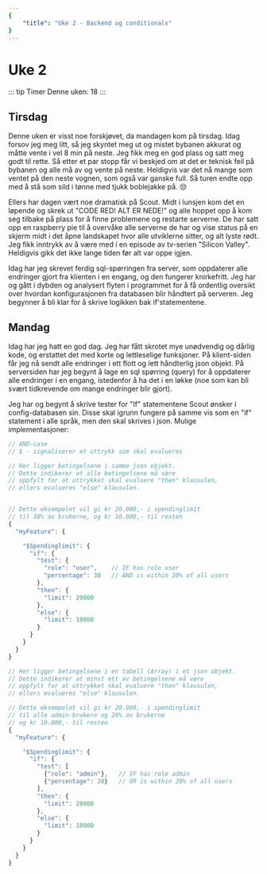 ```yaml
---
{
    "title": "Uke 2 - Backend og conditionals"
}
---
```


# Uke 2

::: tip Timer
Denne uken: 18
:::


## Tirsdag
Denne uken er visst noe forskjøvet, da mandagen kom på tirsdag.
Idag forsov jeg meg litt, så jeg skyntet meg ut og mistet bybanen akkurat og måtte vente i vel 8 min på neste. Jeg fikk meg en god plass og satt meg godt til rette. Så etter et par stopp får vi beskjed om at det er teknisk feil på bybanen og alle må av og vente på neste. Heldigvis var det nå mange som ventet på den neste vognen, som også var ganske full. Så turen endte opp med å stå som sild i tønne med tjukk boblejakke på. :unamused:

Ellers har dagen vært noe dramatisk på Scout. Midt i lunsjen kom det en løpende og skrek ut "CODE RED! ALT ER NEDE!" og alle hoppet opp å kom seg tilbake på plass for å finne problemene og restarte serverne. De har satt opp en raspberry pie til å overvåke alle serverne de har og vise status på en skjerm midt i det åpne landskapet hvor alle utviklerne sitter, og alt lyste rødt. Jeg fikk inntrykk av å være med i en episode av tv-serien "Silicon Valley". Heldigvis gikk det ikke lange tiden før alt var oppe igjen.

Idag har jeg skrevet ferdig sql-spørringen fra server, som oppdaterer alle endringer gjort fra klienten i en engang, og den fungerer knirkefritt.
Jeg har og gått i dybden og analysert flyten i programmet for å få ordentlig oversikt over hvordan konfigurasjonen fra databasen blir håndtert på serveren. Jeg begynner å bli klar for å skrive logikken bak if'statementene.

## Mandag
Idag har jeg hatt en god dag. Jeg har fått skrotet mye unødvendig og dårlig kode, og erstattet det med korte og lettleselige funksjoner.
På klient-siden får jeg nå sendt alle endringer i ett flott og lett håndterlig json objekt. På serversiden har jeg begynt å lage en sql spørring (query) for å oppdaterer alle endringer i en engang, istedenfor å ha det i en løkke (noe som kan bli svært tidkrevende om mange endringer blir gjort).

Jeg har og begynt å skrive tester for "If" statementene Scout ønsker i config-databasen sin. Disse skal igrunn fungere på samme vis som en "if" statement i alle språk, men den skal skrives i json.
Mulige implementasjoner:

```js
// AND-case
// $ - signaliserer et uttrykk som skal evalueres

// Her ligger betingelsene i samme json objekt. 
// Dette indikerer at alle betingelsene må være 
// oppfylt for at uttrykket skal evaluere "then" klausulen,
// ellers evalueres "else" klausulen.


// Dette eksempelet vil gi kr 20.000,- i spendinglimit
// til 30% av brukerne, og kr 10.000,- til resten
{
  "myFeature": {

    "$Spendinglimit": {
      "if": {
        "test": {
          "role": "user",    // IF has role user
          "percentage": 30   // AND is within 30% of all users
        },
        "then": {
          "limit": 20000
        },
        "else": {
          "limit": 10000
        }
      }
    }
  }
}
```
```js
// Her ligger betingelsene i en tabell (Array) i et json objekt. 
// Dette indikerer at minst ett av betingelsene må være 
// oppfylt for at uttrykket skal evaluere "then" klausulen,
// ellers evalueres "else" klausulen.

// Dette eksempelet vil gi kr 20.000,- i spendinglimit
// til alle admin-brukere og 20% av brukerne 
// og kr 10.000,- til resten
{
  "myFeature": {

    "$Spendinglimit": {
      "if": {
        "test": [
          {"role": "admin"},   // IF has role admin
          {"percentage": 20}   // OR is within 20% of all users
        ],
        "then": {
          "limit": 20000
        },
        "else": {
          "limit": 10000
        }
      }
    }
  }
}
```